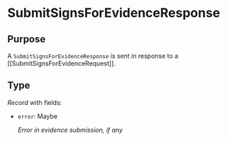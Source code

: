 # SubmitSignsForEvidenceResponse


## Purpose


<!-- --8<-- [start:purpose] -->
A `SubmitSignsForEvidenceResponse` is sent in response to a [[SubmitSignsForEvidenceRequest]].
<!-- --8<-- [end:purpose] -->

## Type


<!-- --8<-- [start:type] -->
<div class="type" markdown>

*Record* with fields:

- `error`: Maybe<string>

  *Error in evidence submission, if any*
</div>
<!-- --8<-- [end:type] -->
